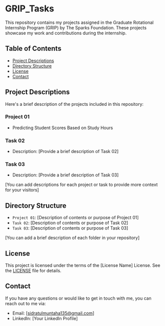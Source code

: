 # GRIP_Tasks

This repository contains my projects assigned in the Graduate Rotational Internship Program (GRIP) by The Sparks Foundation. These projects showcase my work and contributions during the internship.

## Table of Contents

- [Project Descriptions](#project-descriptions)
- [Directory Structure](#directory-structure)
- [License](#license)
- [Contact](#contact)

## Project Descriptions

Here's a brief description of the projects included in this repository:

### Project 01
- Predicting Student Scores Based on Study Hours

### Task 02
- Description: [Provide a brief description of Task 02]

### Task 03
- Description: [Provide a brief description of Task 03]

[You can add descriptions for each project or task to provide more context for your visitors]

## Directory Structure

- `Project 01`: [Description of contents or purpose of Project 01]
- `Task 02`: [Description of contents or purpose of Task 02]
- `Task 03`: [Description of contents or purpose of Task 03]

[You can add a brief description of each folder in your repository]

## License

This project is licensed under the terms of the [License Name] License. See the [LICENSE](LICENSE) file for details.

## Contact

If you have any questions or would like to get in touch with me, you can reach out to me via:

- Email: [sidratulmuntaha135@gmail.com]
- LinkedIn: [Your LinkedIn Profile]
